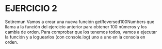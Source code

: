# EJERCICIO 2
Sotiremun
Vamos a crear una nueva función getReversed100Numbers que llama a la función del ejercicio anterior para obtener 100 números y los cambia de orden. Para comprobar que los tenemos todos, vamos a ejecutar la función y a loguearlos (con console.log) uno a uno en la consola en orden.